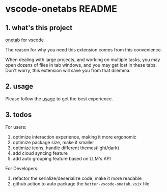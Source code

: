 # vscode-onetabs README

## 1. what's this project

[onetab](https://chrome.google.com/webstore/detail/onetab/chphlpgkkbolifaimnlloiipkdnihall) for vscode

The reason for why you need this extension comes from this convenience.

When dealing with large projects, and working on multiple tasks, you may open dozens of files
in tab windows, and you may get lost in these tabs. Don't worry, this extension will save you from that dilemma.

## 2. usage

Please follow the [usage](./docs/usage.md) to get the best experience.

## 3. todos

For users:

1. optimize interaction experience, making it more ergonomic
2. optimize package size, make it smaller 
3. optimize icons, handle different themes(light/dark)
4. add cloud syncing feature 
5. add auto grouping feature based on LLM's API  

For Developers:

1. refactor the serialize/deserialize code, make it more readable
2. github action to auto package the `better-vscode-onetab.vsix` file

